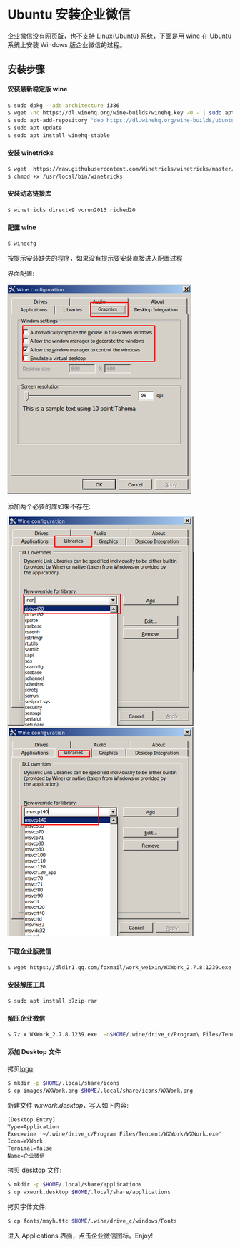 Ubuntu 安装企业微信
==================

企业微信没有网页版，也不支持 Linux(Ubuntu) 系统，下面是用 [wine](https://www.winehq.org/)
在 Ubuntu 系统上安装 Windows 版企业微信的过程。

安装步骤
--------

#### 安装最新稳定版 wine

```bash
$ sudo dpkg --add-architecture i386
$ wget -nc https://dl.winehq.org/wine-builds/winehq.key -O - | sudo apt-key add
$ sudo apt-add-repository "deb https://dl.winehq.org/wine-builds/ubuntu/ $(lsb_release -sc) main"
$ sudo apt update
$ sudo apt install winehq-stable
```

#### 安装 winetricks

```bash
$ wget  https://raw.githubusercontent.com/Winetricks/winetricks/master/src/winetricks -O /usr/local/bin/winetrick
$ chmod +x /usr/local/bin/winetricks
```

#### 安装动态链接库

```bash
$ winetricks directx9 vcrun2013 riched20
```

#### 配置 wine

```bash
$ winecfg
```

按提示安装缺失的程序，如果没有提示要安装直接进入配置过程

界面配置:

![graphics](images/wine-graphics.png)

添加两个必要的库如果不存在:

![riched20](images/wine-riched20.png)
![msvcp140](images/wine-msvcp140.png)

#### 下载企业版微信

```bash
$ wget https://dldir1.qq.com/foxmail/work_weixin/WXWork_2.7.8.1239.exe
```

#### 安装解压工具

```bash
$ sudo apt install p7zip-rar
```

#### 解压企业微信

```bash
$ 7z x WXWork_2.7.8.1239.exe  -o$HOME/.wine/drive_c/Program\ Files/Tencent/WXWork
```

#### 添加 Desktop 文件

拷贝[logo](images/WXWork.png):

```bash
$ mkdir -p $HOME/.local/share/icons
$ cp images/WXWork.png $HOME/.local/share/icons/WXWork.png
```

新建文件 *wxwork.desktop*，写入如下内容:

```desktop
[Desktop Entry]
Type=Application
Exec=wine '~/.wine/drive_c/Program Files/Tencent/WXWork/WXWork.exe'
Icon=WXWork
Ternimal=false
Name=企业微信
```

拷贝 desktop 文件:

```bash
$ mkdir -p $HOME/.local/share/applications
$ cp wxwork.desktop $HOME/.local/share/applications
```

拷贝字体文件:

```bash
$ cp fonts/msyh.ttc $HOME/.wine/drive_c/windows/Fonts
```

进入 Applications 界面，点击企业微信图标。Enjoy!
